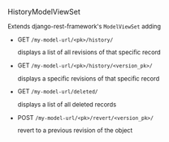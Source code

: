 HistoryModelViewSet

<small>

Extends django-rest-framework's `ModelViewSet` adding

- GET `/my-model-url/<pk>/history/`

    displays a list of all revisions of that specific record

- GET `/my-model-url/<pk>/history/<version_pk>/`

    displays a specific revisions of that specific record

- GET `/my-model-url/deleted/`

    displays a list of all deleted records

- POST `/my-model-url/<pk>/revert/<version_pk>/`

    revert to a previous revision of the object

</small>

<aside class="notes">
</aside>
